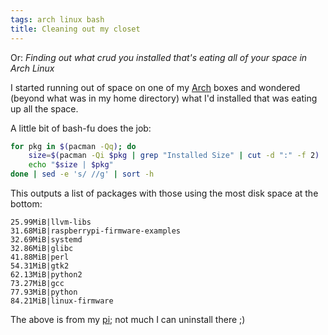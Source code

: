 ```yaml
---
tags: arch linux bash
title: Cleaning out my closet
---
```


Or: *Finding out what crud you installed that's eating all of your space in Arch Linux*

I started running out of space on one of my [Arch](https://www.archlinux.org/) boxes and wondered (beyond what was in my home directory) what I'd installed that was eating up all the space.

A little bit of bash-fu does the job:

```bash 
for pkg in $(pacman -Qq); do
    size=$(pacman -Qi $pkg | grep "Installed Size" | cut -d ":" -f 2)
    echo "$size | $pkg"
done | sed -e 's/ //g' | sort -h
```

This outputs a list of packages with those using the most disk space at the bottom:

```console 
25.99MiB|llvm-libs
31.68MiB|raspberrypi-firmware-examples
32.69MiB|systemd
32.86MiB|glibc
41.88MiB|perl
54.31MiB|gtk2
62.13MiB|python2
73.27MiB|gcc
77.93MiB|python
84.21MiB|linux-firmware
```

The above is from my [pi](http://www.raspberrypi.org/); not much I can uninstall there ;)
